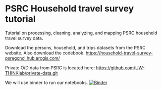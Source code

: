 # PSRC Household travel survey tutorial
Tutorial on processing, cleaning, analyzing, and mapping PSRC household travel survey data.

Download the persons, household, and trips datasets from the PSRC website. Also download the codebook. https://household-travel-survey-psregcncl.hub.arcgis.com/

Private O/D data from PSRC is located here: https://github.com/UW-THINKlab/private-data.git

We will use binder to run our notebooks.
[![Binder](https://mybinder.org/badge_logo.svg)](https://mybinder.org/v2/gh/UW-THINKlab/hts-tutorial.git/HEAD)

